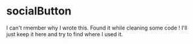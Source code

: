 # socialButton
I can't rmember why I wrote this.
Found it while cleaning some code !
I'll just keep it here and try to find where I used it.
